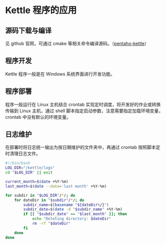 # Kettle 程序的应用

## 源码下载与编译
见 github 官网，可通过 cmake 等相关命令编译源码。（[pentaho-kettle](https://github.com/pentaho/pentaho-kettle)）

## 程序开发
Kettle 程序一般是在 Windows 系统界面进行开发功能。

## 程序部署
程序一般运行在 Linux 主机结合 crontab 实现定时调度，将开发好的作业或转换传输到 Linux 主机，通过 shell 脚本指定启动参数，注意需要指定加载环境变量，crontab 中没有默认的环境变量。

## 日志维护
在部署时将日志统一输出为按日期维护的文件夹中，再通过 crontab 按照脚本定时清理日志文件。
```bash
#!/bin/bash
LOG_DIR="/kettle/logs"
cd "$LOG_DIR" || exit

current_month=$(date +%Y-%m)
last_month=$(date --date='last month' +%Y-%m)

for subdir in "$LOG_DIR"/*/; do
    for dateDir in "$subdir"/*/; do
        subdir_name=$(basename "${dateDir%/}")
        subdir_date=$(date -d "$subdir_name" +%Y-%m)
        if [[ "$subdir_date" == "$last_month" ]]; then
            echo "Deleting directory: $dateDir"
            rm -rf "$dateDir"
        fi
    done
done
```



